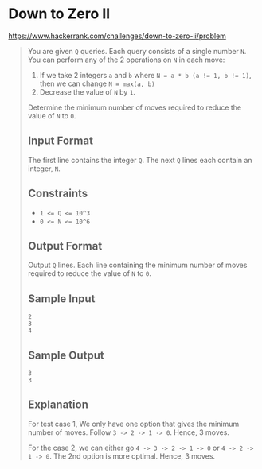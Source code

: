 
# Down to Zero II

https://www.hackerrank.com/challenges/down-to-zero-ii/problem

> You are given `Q` queries. Each query consists of a single number `N`. You can perform any of the 2 operations on `N` in each move:
>
> 1. If we take 2 integers `a` and `b` where `N = a * b (a != 1, b != 1)`, then we can change `N = max(a, b)`
> 1. Decrease the value of `N` by `1`.
>
> Determine the minimum number of moves required to reduce the value of `N` to `0`.
>
> ## Input Format
>
> The first line contains the integer `Q`.
> The next `Q` lines each contain an integer, `N`.
>
> ## Constraints
>
> * `1 <= Q <= 10^3`
> * `0 <= N <= 10^6`
>
> ## Output Format
>
> Output `Q` lines. Each line containing the minimum number of moves required to reduce the value of `N` to `0`.
>
> ## Sample Input
>
> ```
> 2
> 3
> 4
> ```
>
> ## Sample Output
>
> ```
> 3
> 3
> ```
>
> ## Explanation
>
> For test case 1, We only have one option that gives the minimum number of moves.
> Follow `3 -> 2 -> 1 -> 0`. Hence, 3 moves.
>
> For the case 2, we can either go `4 -> 3 -> 2 -> 1 -> 0` or `4 -> 2 -> 1 -> 0`. The 2nd option is more optimal. Hence, 3 moves.
